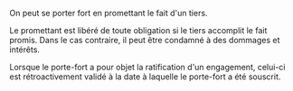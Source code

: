 On peut se porter fort en promettant le fait d'un tiers. 


  

 Le promettant est libéré de toute obligation si le tiers accomplit le fait promis. Dans le cas contraire, il peut être condamné à des dommages et intérêts. 


  

 Lorsque le porte-fort a pour objet la ratification d'un engagement, celui-ci est rétroactivement validé à la date à laquelle le porte-fort a été souscrit. 

